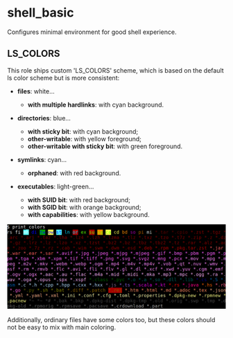 shell_basic
===========

Configures minimal environment for good shell experience.



LS_COLORS
---------

This role ships custom 'LS_COLORS' scheme, which is based on the default ls
color scheme but is more consistent:

* __files__: white...
  * __with multiple hardlinks__: with cyan background.

* __directories__: blue...
  * __with sticky bit__: with cyan background;
  * __other-writable__: with yellow foreground;
  * __other-writable with sticky bit__: with green foreground.

* __symlinks__: cyan...
  * __orphaned__: with red background.

* __executables__: light-green...
  * __with SUID bit__: with red background;
  * __with SGID bit__: with orange background;
  * __with capabilities__: with yellow background.

![LS_COLORS theme](docs/ls_colors.png)

Additionally, ordinary files have some colors too, but these colors should not
be easy to mix with main coloring.
